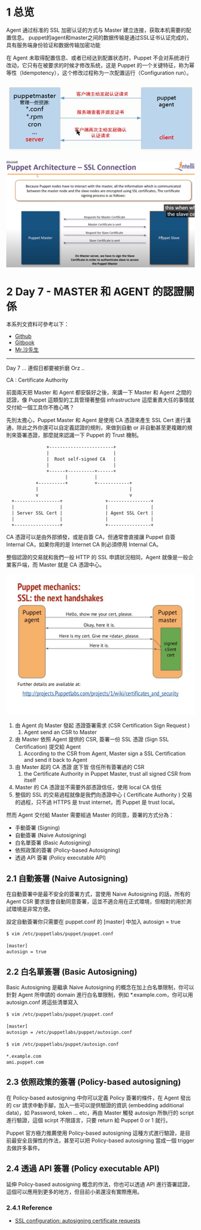 

# 1 总览

Agent 通过标准的 SSL 加密认证的方式与 Master 建立连接，获取本机需要的配置信息。
puppet的agent和master之间的数据传输是通过SSL证书认证完成的，具有服务端身份验证和数据传输加密功能

在 Agent 未取得配置信息、或者已经达到配置状态时，Puppet 不会对系统进行改动，它只有在被要求的时候才修改系统，这是 Puppet 的一个关键特征，称为幂等性（Idempotency），这个修改过程称为一次配置运行（Configuration run）。

![](image/Pasted%20image%2020231215211441.png)


![](image/Pasted%20image%2020231215211445.png)


# 2 Day 7 - MASTER 和 AGENT 的認證關係

本系列文資料可參考以下：

- [Github](https://github.com/shazi7804/ops-puppet-30-days)
- [Gitbook](https://gitbook.com/book/shazi7804/puppet-manage-guide/details)
- [Mr.沙先生](https://shazi.info)

---

Day 7 ... 連假日都要被折磨 Orz .. 

CA : Certificate Authority

前面兩天把 Master 和 Agent 都安裝好之後，來講一下 Master 和 Agent 之間的認證，像 Puppet 這類型的工具管理著整個 infrastructure 這麼重責大任的事情就交付給一個工具你不擔心嗎？

先別太擔心，Puppet Master 和 Agent 是使用 CA 憑證來產生 SSL Cert 進行溝通，除此之外你還可以自定義認證的規則，來做到自動 or 非自動甚至更複雜的規則來簽署憑證，那麼就來認識一下 Puppet 的 Trust 機制。

```
               +------------------------+
               |                        |
               |  Root self-signed CA   |
               |                        |
               +------+----------+------+
                      |          |
           +----------+          +------------+
           |                                  |
           v                                  v
  +-----------------+                +----------------+
  |                 |                |                |
  | Server SSL Cert |                | Agent SSL Cert |
  |                 |                |                |
  +-----------------+                +----------------+
```

CA 憑證可以是由外部頒發，或是自簽 CA，但通常會直接讓 Puppet 自簽 Internal CA，如果你用的是 Internet CA 則必須停用 Internal CA。

整個認證的交易就和我們一般 HTTP 的 SSL 申請狀況相同，Agent 就像是一般企業客戶端，而 Master 就是 CA 憑證中心。

![puppet-master-slave-communication](./images/puppet-master-slave-communication.jpg)

1. 由 Agent 向 Master 發起 憑證簽署需求 (CSR  Certification Sign Request )
    1.  Agent send an CSR to Master
2. 由 Master 依照 Agent 提供的 CSR, 簽署一份 SSL 憑證 (Sign SSL Certification) 提交給 Agent
    1. According to the CSR from Agent, Master sign a SSL Certification and send it back to Agent
3. 由 Master 起的 CA 憑證 底下皆 信任所有簽署過的 CSR
    1. the Certificate Authority in Puppet Master, trust all signed CSR from itself   
4. Master 的 CA 憑證並不需要外部憑證信任，使用 local CA 信任
5. 整個的 SSL 的交易過程就像是我們向憑證中心 ( Certificate Authority ) 交易的過程，只不過 HTTPS 是 trust internet，而 Puppet 是 trust local。


然而 Agent 交付給 Master 需要經過 Master 的同意，簽署的方式分為：

- 手動簽署 (Signing) 
- 自動簽署 (Naive Autosigning) 
- 白名單簽署 (Basic Autosigning)
- 依照政策的簽署 (Policy-based Autosigning)
- 透過 API 簽署 (Policy executable API)

## 2.1 自動簽署 (Naive Autosigning)

在自動簽署中是最不安全的簽署方式，當使用 Naive Autosigning 的話，所有的 Agent CSR 要求皆會自動同意簽署，這並不適合用在正式環境，但相對的用於測試環境是非常方便。

設定自動簽署你只需要在 puppet.conf 的 [master] 中加入 autosign = true

```shell
$ vim /etc/puppetlabs/puppet/puppet.conf

[master]
autosign = true
```

## 2.2 白名單簽署 (Basic Autosigning)

Basic Autosigning 是繼承 Naive Autosigning 的概念在加上白名單限制，你可以針對 Agent 所申請的 domain 進行白名單限制，例如 *.example.com，你可以用 autosign.conf 將這些清單寫入

```shell
$ vim /etc/puppetlabs/puppet/puppet.conf
 
[master]
autosign = /etc/puppetlabs/puppet/autosign.conf
 
$ vim /etc/puppetlabs/puppet/autosign.conf
 
*.example.com
ami.puppet.com
```

## 2.3 依照政策的簽署 (Policy-based autosigning)

在 Policy-based autosigning 中你可以定義 Policy 簽署的條件，在 Agent 發出的 csr 請求中動手腳，加入一些可以提供驗證的資訊 (embedding additional data)，如 Password, token … etc，再由 Master 觸發 autosign 所執行的 script 進行驗證，這個 scirpt 不限語言，只要 return 給 Puppet 0 or 1 就行。

Puppet 官方極力推薦使用 Policy-based autosigning 這種方式進行驗證，是目前最安全且彈性的作法，甚至可以把 Policy-based autosigning 當成一個 trigger 去做許多事件。

## 2.4 透過 API 簽署  (Policy executable API)

延伸 Policy-based autosigning 概念的作法，你也可以透過 API 進行簽署認證，這個可以應用到更多的地方，但目前小弟還沒有實際應用。




### 2.4.1 Reference
- [SSL configuration: autosigning certificate requests](https://docs.puppet.com/puppet/5.3/config_ssl_external_ca.html)




